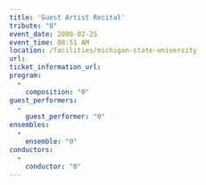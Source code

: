 ```yaml
---
title: 'Guest Artist Recital'
tribute: "0"
event_date: 2000-02-25
event_time: 08:51 AM
location: /facilities/michigan-state-university
url: 
ticket_information_url: 
program: 
  -
    composition: "0"
guest_performers: 
  -
    guest_performer: "0"
ensembles: 
  -
    ensemble: "0"
conductors: 
  -
    conductor: "0"
---
```

